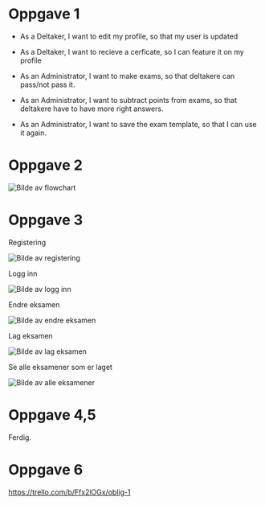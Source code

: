# Oppgave 1

* As a Deltaker, I want to edit my profile, so that my user is updated 
* As a Deltaker, I want to recieve a cerficate, so I can feature it on my profile


* As an Administrator, I want to make exams, so that deltakere can pass/not pass it.
* As an Administrator, I want to subtract points from exams, so that deltakere have to have more right answers. 
* As an Administrator, I want to save the exam template, so that I can use it again.

# Oppgave 2

![Bilde av flowchart](https://i.imgur.com/PGeZ0FC.png)


# Oppgave 3

Registering

![Bilde av registering](https://i.imgur.com/1D5tf26.png)

Logg inn

![Bilde av logg inn](https://i.imgur.com/briGv1t.png)

Endre eksamen

![Bilde av endre eksamen](https://i.imgur.com/gZH97zJ.png)

Lag eksamen

![Bilde av lag eksamen](https://i.imgur.com/OfJrRA6.png)

Se alle eksamener som er laget 

![Bilde av alle eksamener](https://i.imgur.com/dvZXrwU.png)

# Oppgave 4,5

Ferdig.

# Oppgave 6
https://trello.com/b/Ffx2lOGx/oblig-1
